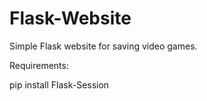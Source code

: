 # Flask-Website
Simple Flask website for saving video games.

Requirements:

pip install Flask-Session

